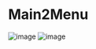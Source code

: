 # Main2Menu
![image](https://user-images.githubusercontent.com/90274542/160291576-f2abe5cb-beb5-45aa-9f14-a4427273a0c7.png)
![image](https://user-images.githubusercontent.com/90274542/160291600-72d92f23-db90-4c29-8d6f-1f6640a4571e.png)
